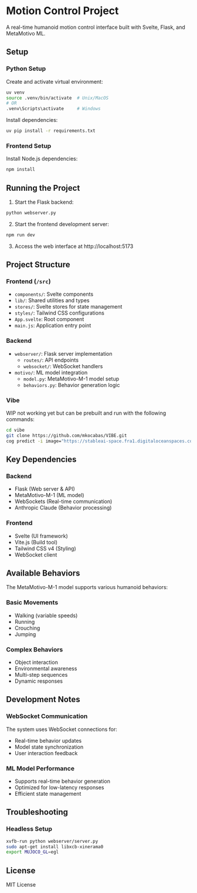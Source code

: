# Motion Control Project

A real-time humanoid motion control interface built with Svelte, Flask, and MetaMotivo ML.

## Setup

### Python Setup
Create and activate virtual environment:
```bash
uv venv
source .venv/bin/activate  # Unix/MacOS
# OR
.venv\Scripts\activate     # Windows
```

Install dependencies:
```bash
uv pip install -r requirements.txt
```

### Frontend Setup
Install Node.js dependencies:
```bash
npm install
```

## Running the Project

1. Start the Flask backend:
```bash
python webserver.py
```

2. Start the frontend development server:
```bash
npm run dev
```

3. Access the web interface at http://localhost:5173

## Project Structure

### Frontend (`/src`)
- `components/`: Svelte components
- `lib/`: Shared utilities and types
- `stores/`: Svelte stores for state management
- `styles/`: Tailwind CSS configurations
- `App.svelte`: Root component
- `main.js`: Application entry point

### Backend
- `webserver/`: Flask server implementation
  - `routes/`: API endpoints
  - `websocket/`: WebSocket handlers
- `motivo/`: ML model integration
  - `model.py`: MetaMotivo-M-1 model setup
  - `behaviors.py`: Behavior generation logic

### Vibe 

WIP not working yet but can be prebuilt and run with the following commands:

```bash
cd vibe
git clone https://github.com/mkocabas/VIBE.git
cog predict -i image="https://stableai-space.fra1.digitaloceanspaces.com/screen-club/sample_video.mp4"


```


## Key Dependencies

### Backend
- Flask (Web server & API)
- MetaMotivo-M-1 (ML model)
- WebSockets (Real-time communication)
- Anthropic Claude (Behavior processing)

### Frontend
- Svelte (UI framework)
- Vite.js (Build tool)
- Tailwind CSS v4 (Styling)
- WebSocket client

## Available Behaviors

The MetaMotivo-M-1 model supports various humanoid behaviors:

### Basic Movements
- Walking (variable speeds)
- Running
- Crouching
- Jumping

### Complex Behaviors
- Object interaction
- Environmental awareness
- Multi-step sequences
- Dynamic responses

## Development Notes

### WebSocket Communication
The system uses WebSocket connections for:
- Real-time behavior updates
- Model state synchronization
- User interaction feedback

### ML Model Performance
- Supports real-time behavior generation
- Optimized for low-latency responses
- Efficient state management

## Troubleshooting

### Headless Setup
```bash
xvfb-run python webserver/server.py
sudo apt-get install libxcb-xinerama0
export MUJOCO_GL=egl
```

## License

MIT License



